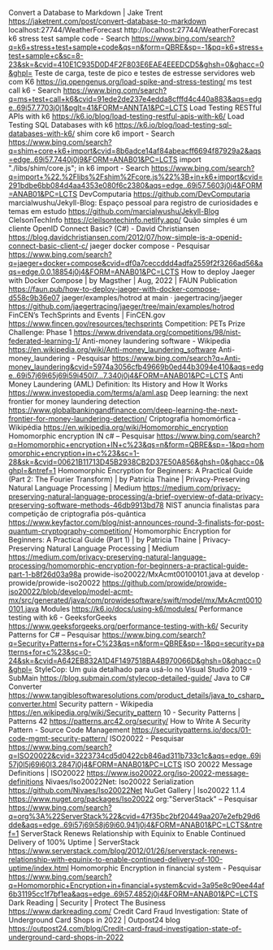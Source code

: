 Convert a Database to Markdown | Jake Trent https://jaketrent.com/post/convert-database-to-markdown
localhost:27744/WeatherForecast http://localhost:27744/WeatherForecast
k6 stress test sample code - Search https://www.bing.com/search?q=k6+stress+test+sample+code&qs=n&form=QBRE&sp=-1&pq=k6+stress+test+sample+c&sc=8-23&sk=&cvid=410E1C935D0D4F2F803E6EAE4EEEDCD5&ghsh=0&ghacc=0&ghpl=
Teste de carga, teste de pico e testes de estresse servidores web com K6 https://iq.opengenus.org/load-spike-and-stress-testing/
ms test call k6 - Search https://www.bing.com/search?q=ms+test+call+k6&cvid=91ede2de237e4edda8cfffd4c440a883&aqs=edge..69i57.7703j0j1&pglt=41&FORM=ANNTA1&PC=LCTS
Load Testing RESTful APIs with k6 https://k6.io/blog/load-testing-restful-apis-with-k6/
Load Testing SQL Databases with k6 https://k6.io/blog/load-testing-sql-databases-with-k6/
shim core k6 import - Search https://www.bing.com/search?q=shim+core+k6+import&cvid=8b6adce14af84abeacff6694f87929a2&aqs=edge..69i57.7440j0j9&FORM=ANAB01&PC=LCTS
import "./libs/shim/core.js"; in k6 import - Search https://www.bing.com/search?q=import+%22.%2Flibs%2Fshim%2Fcore.js%22%3B+in+k6+import&cvid=291bdbe6bb084d4aa4353e080f6c2380&aqs=edge..69i57.5603j0j4&FORM=ANAB01&PC=LCTS
DevComputaria https://github.com/DevComputaria
marcialwushu/Jekyll-Blog: Espaço pessoal para registro de curiosidades e temas em estudo https://github.com/marcialwushu/Jekyll-Blog
ClelsonTechInfo https://cleilsontechinfo.netlify.app/
Quão simples é um cliente OpenID Connect Basic? (C#) - David Christiansen https://blog.davidchristiansen.com/2012/07/how-simple-is-a-openid-connect-basic-client-c/
jaeger docker compose - Pesquisar https://www.bing.com/search?q=jaeger+docker+compose&cvid=df0a7ceccddd4adfa2559f2f3266ad56&aqs=edge.0.0.18854j0j4&FORM=ANAB01&PC=LCTS
How to deploy Jaeger with Docker Compose | by Magsther | Aug, 2022 | FAUN Publication https://faun.pub/how-to-deploy-jaeger-with-docker-compose-d558c9b36e07
jaeger/examples/hotrod at main · jaegertracing/jaeger https://github.com/jaegertracing/jaeger/tree/main/examples/hotrod
FinCEN’s TechSprints and Events | FinCEN.gov https://www.fincen.gov/resources/techsprints
Competition: PETs Prize Challenge: Phase 1 https://www.drivendata.org/competitions/98/nist-federated-learning-1/
Anti-money laundering software - Wikipedia https://en.wikipedia.org/wiki/Anti-money_laundering_software
Anti-money_laundering - Pesquisar https://www.bing.com/search?q=Anti-money_laundering&cvid=5974a3056cfb49669b0ed44b3094e410&aqs=edge..69i57j69i65j69i59i450l7...7.340j0j4&FORM=ANAB01&PC=LCTS
Anti Money Laundering (AML) Definition: Its History and How It Works https://www.investopedia.com/terms/a/aml.asp
Deep learning: the next frontier for money laundering detection https://www.globalbankingandfinance.com/deep-learning-the-next-frontier-for-money-laundering-detection/
Criptografia homomórfica - Wikipédia https://en.wikipedia.org/wiki/Homomorphic_encryption
Homomorphic encryption IN c# – Pesquisar https://www.bing.com/search?q=Homomorphic+encryption+IN+c%23&qs=n&form=QBRE&sp=-1&pq=homomorphic+encryption+in+c%23&sc=1-28&sk=&cvid=00621B11713D45B2938CB2D37E50A856&ghsh=0&ghacc=0&ghpl=&ntref=1
Homomorphic Encryption for Beginners: A Practical Guide (Part 2: The Fourier Transform) | by Patricia Thaine | Privacy-Preserving Natural Language Processing | Medium https://medium.com/privacy-preserving-natural-language-processing/a-brief-overview-of-data-privacy-preserving-software-methods-46db9913bd78
NIST anuncia finalistas para competição de criptografia pós-quântica https://www.keyfactor.com/blog/nist-announces-round-3-finalists-for-post-quantum-cryptography-competition/
Homomorphic Encryption for Beginners: A Practical Guide (Part 1) | by Patricia Thaine | Privacy-Preserving Natural Language Processing | Medium https://medium.com/privacy-preserving-natural-language-processing/homomorphic-encryption-for-beginners-a-practical-guide-part-1-b8f26d03a98a
prowide-iso20022/MxAcmt00100101.java at develop · prowide/prowide-iso20022 https://github.com/prowide/prowide-iso20022/blob/develop/model-acmt-mx/src/generated/java/com/prowidesoftware/swift/model/mx/MxAcmt00100101.java
Modules https://k6.io/docs/using-k6/modules/
Performance testing with k6 - GeeksforGeeks https://www.geeksforgeeks.org/performance-testing-with-k6/
Security Patterns for C# – Pesquisar https://www.bing.com/search?q=Security+Patterns+for+C%23&qs=n&form=QBRE&sp=-1&pq=security+patterns+for+c%23&sc=0-24&sk=&cvid=A642EB832A1D4F1497518BA4B970066D&ghsh=0&ghacc=0&ghpl=
StyleCop: Um guia detalhado para usá-lo no Visual Studio 2019 - SubMain https://blog.submain.com/stylecop-detailed-guide/
Java to C# Converter https://www.tangiblesoftwaresolutions.com/product_details/java_to_csharp_converter.html
Security pattern - Wikipedia https://en.wikipedia.org/wiki/Security_pattern
10 - Security Patterns | Patterns 42 https://patterns.arc42.org/security/
How to Write A Security Pattern - Source Code Management https://securitypatterns.io/docs/01-code-mgmt-security-pattern/
ISO20022 - Pesquisar https://www.bing.com/search?q=ISO20022&cvid=3223734cd5d0422cb846ad311b733c1c&aqs=edge..69i57j0l5j69i60l3.2847j0j4&FORM=ANAB01&PC=LCTS
ISO 20022 Message Definitions | ISO20022 https://www.iso20022.org/iso-20022-message-definitions
Nivaes/Iso20022Net: Iso20022 Serialization https://github.com/Nivaes/Iso20022Net
NuGet Gallery | Iso20022 1.1.4 https://www.nuget.org/packages/Iso20022
org:"ServerStack" – Pesquisar https://www.bing.com/search?q=org%3A%22ServerStack%22&cvid=47f35bc2bf20449aa207e2efb29d6dde&aqs=edge..69i57j69i58j69i60.941j0j4&FORM=ANAB01&PC=LCTS&ntref=1
ServerStack Renews Relationship with Equinix to Enable Continued Delivery of 100% Uptime | ServerStack https://www.serverstack.com/blog/2012/01/26/serverstack-renews-relationship-with-equinix-to-enable-continued-delivery-of-100-uptime/index.html
Homomorphic Encryption in financial system - Pesquisar https://www.bing.com/search?q=Homomorphic+Encryption+in+financial+system&cvid=3a95e8c90ee44af6b31195cc1f7bf1ea&aqs=edge..69i57.4852j0j4&FORM=ANAB01&PC=LCTS
Dark Reading | Security | Protect The Business https://www.darkreading.com/
Credit Card Fraud Investigation: State of Underground Card Shops in 2022 | Outpost24 blog https://outpost24.com/blog/Credit-card-fraud-investigation-state-of-underground-card-shops-in-2022
